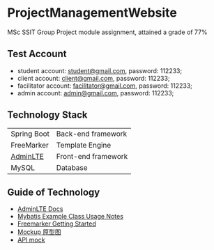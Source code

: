 # ProjectManagementWebsite
MSc SSIT Group Project module assignment, attained a grade of 77%

## Test Account
- student account: student@gmail.com, password: 112233; 
- client account: client@gmail.com, password: 112233;
- facilitator account: facilitator@gmail.com, password: 112233;
- admin account: admin@gmail.com, password: 112233;

## Technology Stack

|   |   |
|---|---|
| Spring Boot  | Back-end framework  |
| FreeMarker  | Template Engine  |
| [AdminLTE](https://adminlte.io/docs/3.0/)  | Front-end framework  |
| MySQL | Database|


## Guide of Technology

- [AdminLTE Docs](https://adminlte.io/docs/3.0/)
- [Mybatis Example Class Usage Notes](https://mybatis.org/generator/generatedobjects/exampleClassUsage.html)
- [Freemarker Getting Started](https://freemarker.apache.org/docs/dgui_quickstart.html)
- [Mockup 原型图](https://free.modao.cc/app/eLIDtCWebAxJXAiwBiu1TP2PzXFaUal?simulator_type=device&sticky)
- [API mock](https://app.getpostman.com/join-team?invite_code=50d684ad6002c9f99fcec0dad245ec9f&ws=a6ba7edb-ac6a-41ba-b4ed-c7e15115ca1b)
